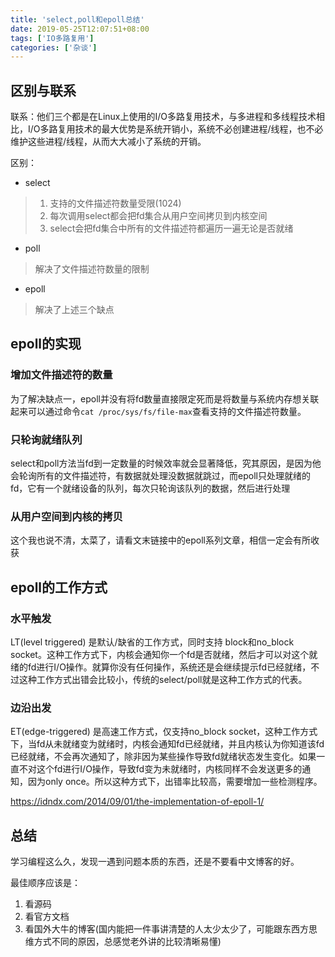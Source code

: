 ```yaml
---
title: 'select,poll和epoll总结'
date: 2019-05-25T12:07:51+08:00
tags: ['IO多路复用']
categories: ['杂谈']
---
```

## 区别与联系

联系：他们三个都是在Linux上使用的I/O多路复用技术，与多进程和多线程技术相比，I/O多路复用技术的最大优势是系统开销小，系统不必创建进程/线程，也不必维护这些进程/线程，从而大大减小了系统的开销。

区别：

- select

> 1. 支持的文件描述符数量受限(1024)
> 2. 每次调用select都会把fd集合从用户空间拷贝到内核空间
> 3. select会把fd集合中所有的文件描述符都遍历一遍无论是否就绪

- poll

> 解决了文件描述符数量的限制

- epoll

> 解决了上述三个缺点

## epoll的实现

### 增加文件描述符的数量

为了解决缺点一，epoll并没有将fd数量直接限定死而是将数量与系统内存想关联起来可以通过命令`cat /proc/sys/fs/file-max`查看支持的文件描述符数量。

### 只轮询就绪队列

select和poll方法当fd到一定数量的时候效率就会显著降低，究其原因，是因为他会轮询所有的文件描述符，有数据就处理没数据就跳过，而epoll只处理就绪的fd，它有一个就绪设备的队列，每次只轮询该队列的数据，然后进行处理

### 从用户空间到内核的拷贝

这个我也说不清，太菜了，请看文末链接中的epoll系列文章，相信一定会有所收获

## epoll的工作方式

### 水平触发

LT(level triggered) 是默认/缺省的工作方式，同时支持 block和no_block socket。这种工作方式下，内核会通知你一个fd是否就绪，然后才可以对这个就绪的fd进行I/O操作。就算你没有任何操作，系统还是会继续提示fd已经就绪，不过这种工作方式出错会比较小，传统的select/poll就是这种工作方式的代表。

### 边沿出发

ET(edge-triggered) 是高速工作方式，仅支持no_block socket，这种工作方式下，当fd从未就绪变为就绪时，内核会通知fd已经就绪，并且内核认为你知道该fd已经就绪，不会再次通知了，除非因为某些操作导致fd就绪状态发生变化。如果一直不对这个fd进行I/O操作，导致fd变为未就绪时，内核同样不会发送更多的通知，因为only once。所以这种方式下，出错率比较高，需要增加一些检测程序。


https://idndx.com/2014/09/01/the-implementation-of-epoll-1/

## 总结

学习编程这么久，发现一遇到问题本质的东西，还是不要看中文博客的好。

最佳顺序应该是：

1. 看源码
2. 看官方文档
3. 看国外大牛的博客(国内能把一件事讲清楚的人太少太少了，可能跟东西方思维方式不同的原因，总感觉老外讲的比较清晰易懂)

